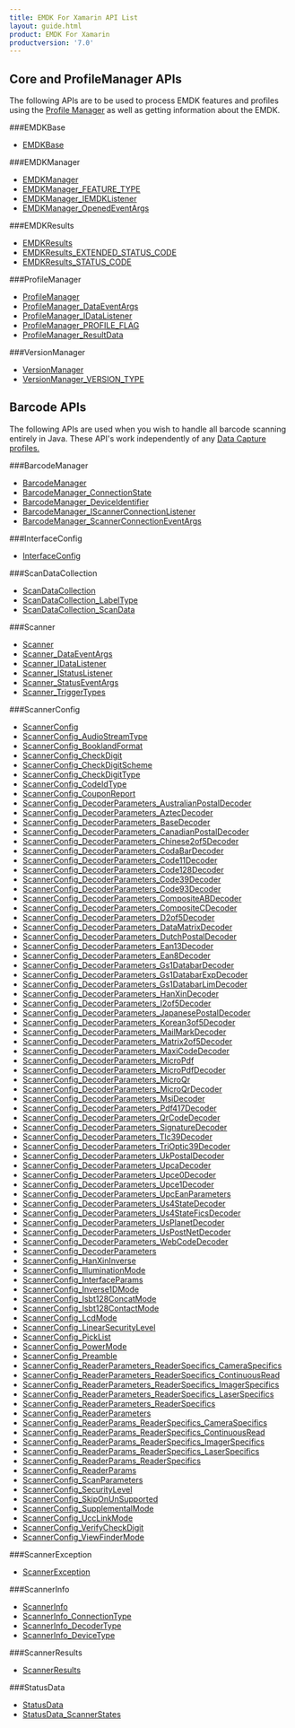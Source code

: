```yaml
---
title: EMDK For Xamarin API List
layout: guide.html
product: EMDK For Xamarin
productversion: '7.0'
---
```


## Core and ProfileManager APIs
The following APIs are to be used to process EMDK features and profiles using the [Profile Manager](/emdk-for-xamarin/6-0/guide/profilemanager/about) as well as getting information about the EMDK.

###EMDKBase

* [EMDKBase](/emdk-for-xamarin/6-0/api/EMDKBase)


###EMDKManager

* [EMDKManager](/emdk-for-xamarin/6-0/api/EMDKManager)
* [EMDKManager_FEATURE_TYPE](/emdk-for-xamarin/6-0/api/EMDKManager_FEATURE_TYPE)
* [EMDKManager_IEMDKListener](/emdk-for-xamarin/6-0/api/EMDKManager_IEMDKListener)
* [EMDKManager_OpenedEventArgs](/emdk-for-xamarin/6-0/api/EMDKManager_OpenedEventArgs)


###EMDKResults

* [EMDKResults](/emdk-for-xamarin/6-0/api/EMDKResults)
* [EMDKResults_EXTENDED_STATUS_CODE](/emdk-for-xamarin/6-0/api/EMDKResults_EXTENDED_STATUS_CODE)
* [EMDKResults_STATUS_CODE](/emdk-for-xamarin/6-0/api/EMDKResults_STATUS_CODE)


###ProfileManager

* [ProfileManager](/emdk-for-xamarin/6-0/api/ProfileManager)
* [ProfileManager_DataEventArgs](/emdk-for-xamarin/6-0/api/ProfileManager_DataEventArgs)
* [ProfileManager_IDataListener](/emdk-for-xamarin/6-0/api/ProfileManager_IDataListener)
* [ProfileManager_PROFILE_FLAG](/emdk-for-xamarin/6-0/api/ProfileManager_PROFILE_FLAG)
* [ProfileManager_ResultData](/emdk-for-xamarin/6-0/api/ProfileManager_ResultData)


###VersionManager

* [VersionManager](/emdk-for-xamarin/6-0/api/VersionManager)
* [VersionManager_VERSION_TYPE](/emdk-for-xamarin/6-0/api/VersionManager_VERSION_TYPE)


## Barcode APIs
The following APIs are used when you wish to handle all barcode scanning entirely in Java. These API's work independently of any [Data Capture profiles.](/emdk-for-xamarin/6-0/mx/data-capture)


###BarcodeManager

* [BarcodeManager](/emdk-for-xamarin/6-0/api/BarcodeManager)
* [BarcodeManager_ConnectionState](/emdk-for-xamarin/6-0/api/BarcodeManager_ConnectionState)
* [BarcodeManager_DeviceIdentifier](/emdk-for-xamarin/6-0/api/BarcodeManager_DeviceIdentifier)
* [BarcodeManager_IScannerConnectionListener](/emdk-for-xamarin/6-0/api/BarcodeManager_IScannerConnectionListener)
* [BarcodeManager_ScannerConnectionEventArgs](/emdk-for-xamarin/6-0/api/BarcodeManager_ScannerConnectionEventArgs)


###InterfaceConfig

* [InterfaceConfig](/emdk-for-xamarin/6-0/api/InterfaceConfig)


###ScanDataCollection

* [ScanDataCollection](/emdk-for-xamarin/6-0/api/ScanDataCollection)
* [ScanDataCollection_LabelType](/emdk-for-xamarin/6-0/api/ScanDataCollection_LabelType)
* [ScanDataCollection_ScanData](/emdk-for-xamarin/6-0/api/ScanDataCollection_ScanData)


###Scanner

* [Scanner](/emdk-for-xamarin/6-0/api/Scanner)
* [Scanner_DataEventArgs](/emdk-for-xamarin/6-0/api/Scanner_DataEventArgs)
* [Scanner_IDataListener](/emdk-for-xamarin/6-0/api/Scanner_IDataListener)
* [Scanner_IStatusListener](/emdk-for-xamarin/6-0/api/Scanner_IStatusListener)
* [Scanner_StatusEventArgs](/emdk-for-xamarin/6-0/api/Scanner_StatusEventArgs)
* [Scanner_TriggerTypes](/emdk-for-xamarin/6-0/api/Scanner_TriggerTypes)


###ScannerConfig

* [ScannerConfig](/emdk-for-xamarin/6-0/api/ScannerConfig)
* [ScannerConfig_AudioStreamType](/emdk-for-xamarin/6-0/api/ScannerConfig_AudioStreamType)
* [ScannerConfig_BooklandFormat](/emdk-for-xamarin/6-0/api/ScannerConfig_BooklandFormat)
* [ScannerConfig_CheckDigit](/emdk-for-xamarin/6-0/api/ScannerConfig_CheckDigit)
* [ScannerConfig_CheckDigitScheme](/emdk-for-xamarin/6-0/api/ScannerConfig_CheckDigitScheme)
* [ScannerConfig_CheckDigitType](/emdk-for-xamarin/6-0/api/ScannerConfig_CheckDigitType)
* [ScannerConfig_CodeIdType](/emdk-for-xamarin/6-0/api/ScannerConfig_CodeIdType)
* [ScannerConfig_CouponReport](/emdk-for-xamarin/6-0/api/ScannerConfig_CouponReport)
* [ScannerConfig_DecoderParameters_AustralianPostalDecoder](/emdk-for-xamarin/6-0/api/ScannerConfig_DecoderParameters_AustralianPostalDecoder)
* [ScannerConfig_DecoderParameters_AztecDecoder](/emdk-for-xamarin/6-0/api/ScannerConfig_DecoderParameters_AztecDecoder)
* [ScannerConfig_DecoderParameters_BaseDecoder](/emdk-for-xamarin/6-0/api/ScannerConfig_DecoderParameters_BaseDecoder)
* [ScannerConfig_DecoderParameters_CanadianPostalDecoder](/emdk-for-xamarin/6-0/api/ScannerConfig_DecoderParameters_CanadianPostalDecoder)
* [ScannerConfig_DecoderParameters_Chinese2of5Decoder](/emdk-for-xamarin/6-0/api/ScannerConfig_DecoderParameters_Chinese2of5Decoder)
* [ScannerConfig_DecoderParameters_CodaBarDecoder](/emdk-for-xamarin/6-0/api/ScannerConfig_DecoderParameters_CodaBarDecoder)
* [ScannerConfig_DecoderParameters_Code11Decoder](/emdk-for-xamarin/6-0/api/ScannerConfig_DecoderParameters_Code11Decoder)
* [ScannerConfig_DecoderParameters_Code128Decoder](/emdk-for-xamarin/6-0/api/ScannerConfig_DecoderParameters_Code128Decoder)
* [ScannerConfig_DecoderParameters_Code39Decoder](/emdk-for-xamarin/6-0/api/ScannerConfig_DecoderParameters_Code39Decoder)
* [ScannerConfig_DecoderParameters_Code93Decoder](/emdk-for-xamarin/6-0/api/ScannerConfig_DecoderParameters_Code93Decoder)
* [ScannerConfig_DecoderParameters_CompositeABDecoder](/emdk-for-xamarin/6-0/api/ScannerConfig_DecoderParameters_CompositeABDecoder)
* [ScannerConfig_DecoderParameters_CompositeCDecoder](/emdk-for-xamarin/6-0/api/ScannerConfig_DecoderParameters_CompositeCDecoder)
* [ScannerConfig_DecoderParameters_D2of5Decoder](/emdk-for-xamarin/6-0/api/ScannerConfig_DecoderParameters_D2of5Decoder)
* [ScannerConfig_DecoderParameters_DataMatrixDecoder](/emdk-for-xamarin/6-0/api/ScannerConfig_DecoderParameters_DataMatrixDecoder)
* [ScannerConfig_DecoderParameters_DutchPostalDecoder](/emdk-for-xamarin/6-0/api/ScannerConfig_DecoderParameters_DutchPostalDecoder)
* [ScannerConfig_DecoderParameters_Ean13Decoder](/emdk-for-xamarin/6-0/api/ScannerConfig_DecoderParameters_Ean13Decoder)
* [ScannerConfig_DecoderParameters_Ean8Decoder](/emdk-for-xamarin/6-0/api/ScannerConfig_DecoderParameters_Ean8Decoder)
* [ScannerConfig_DecoderParameters_Gs1DatabarDecoder](/emdk-for-xamarin/6-0/api/ScannerConfig_DecoderParameters_Gs1DatabarDecoder)
* [ScannerConfig_DecoderParameters_Gs1DatabarExpDecoder](/emdk-for-xamarin/6-0/api/ScannerConfig_DecoderParameters_Gs1DatabarExpDecoder)
* [ScannerConfig_DecoderParameters_Gs1DatabarLimDecoder](/emdk-for-xamarin/6-0/api/ScannerConfig_DecoderParameters_Gs1DatabarLimDecoder)
* [ScannerConfig_DecoderParameters_HanXinDecoder](/emdk-for-xamarin/6-0/api/ScannerConfig_DecoderParameters_HanXinDecoder)
* [ScannerConfig_DecoderParameters_I2of5Decoder](/emdk-for-xamarin/6-0/api/ScannerConfig_DecoderParameters_I2of5Decoder)
* [ScannerConfig_DecoderParameters_JapanesePostalDecoder](/emdk-for-xamarin/6-0/api/ScannerConfig_DecoderParameters_JapanesePostalDecoder)
* [ScannerConfig_DecoderParameters_Korean3of5Decoder](/emdk-for-xamarin/6-0/api/ScannerConfig_DecoderParameters_Korean3of5Decoder)
* [ScannerConfig_DecoderParameters_MailMarkDecoder](/emdk-for-xamarin/6-0/api/ScannerConfig_DecoderParameters_MailMarkDecoder)
* [ScannerConfig_DecoderParameters_Matrix2of5Decoder](/emdk-for-xamarin/6-0/api/ScannerConfig_DecoderParameters_Matrix2of5Decoder)
* [ScannerConfig_DecoderParameters_MaxiCodeDecoder](/emdk-for-xamarin/6-0/api/ScannerConfig_DecoderParameters_MaxiCodeDecoder)
* [ScannerConfig_DecoderParameters_MicroPdf](/emdk-for-xamarin/6-0/api/ScannerConfig_DecoderParameters_MicroPdf)
* [ScannerConfig_DecoderParameters_MicroPdfDecoder](/emdk-for-xamarin/6-0/api/ScannerConfig_DecoderParameters_MicroPdfDecoder)
* [ScannerConfig_DecoderParameters_MicroQr](/emdk-for-xamarin/6-0/api/ScannerConfig_DecoderParameters_MicroQr)
* [ScannerConfig_DecoderParameters_MicroQrDecoder](/emdk-for-xamarin/6-0/api/ScannerConfig_DecoderParameters_MicroQrDecoder)
* [ScannerConfig_DecoderParameters_MsiDecoder](/emdk-for-xamarin/6-0/api/ScannerConfig_DecoderParameters_MsiDecoder)
* [ScannerConfig_DecoderParameters_Pdf417Decoder](/emdk-for-xamarin/6-0/api/ScannerConfig_DecoderParameters_Pdf417Decoder)
* [ScannerConfig_DecoderParameters_QrCodeDecoder](/emdk-for-xamarin/6-0/api/ScannerConfig_DecoderParameters_QrCodeDecoder)
* [ScannerConfig_DecoderParameters_SignatureDecoder](/emdk-for-xamarin/6-0/api/ScannerConfig_DecoderParameters_SignatureDecoder)
* [ScannerConfig_DecoderParameters_Tlc39Decoder](/emdk-for-xamarin/6-0/api/ScannerConfig_DecoderParameters_Tlc39Decoder)
* [ScannerConfig_DecoderParameters_TriOptic39Decoder](/emdk-for-xamarin/6-0/api/ScannerConfig_DecoderParameters_TriOptic39Decoder)
* [ScannerConfig_DecoderParameters_UkPostalDecoder](/emdk-for-xamarin/6-0/api/ScannerConfig_DecoderParameters_UkPostalDecoder)
* [ScannerConfig_DecoderParameters_UpcaDecoder](/emdk-for-xamarin/6-0/api/ScannerConfig_DecoderParameters_UpcaDecoder)
* [ScannerConfig_DecoderParameters_Upce0Decoder](/emdk-for-xamarin/6-0/api/ScannerConfig_DecoderParameters_Upce0Decoder)
* [ScannerConfig_DecoderParameters_Upce1Decoder](/emdk-for-xamarin/6-0/api/ScannerConfig_DecoderParameters_Upce1Decoder)
* [ScannerConfig_DecoderParameters_UpcEanParameters](/emdk-for-xamarin/6-0/api/ScannerConfig_DecoderParameters_UpcEanParameters)
* [ScannerConfig_DecoderParameters_Us4StateDecoder](/emdk-for-xamarin/6-0/api/ScannerConfig_DecoderParameters_Us4StateDecoder)
* [ScannerConfig_DecoderParameters_Us4StateFicsDecoder](/emdk-for-xamarin/6-0/api/ScannerConfig_DecoderParameters_Us4StateFicsDecoder)
* [ScannerConfig_DecoderParameters_UsPlanetDecoder](/emdk-for-xamarin/6-0/api/ScannerConfig_DecoderParameters_UsPlanetDecoder)
* [ScannerConfig_DecoderParameters_UsPostNetDecoder](/emdk-for-xamarin/6-0/api/ScannerConfig_DecoderParameters_UsPostNetDecoder)
* [ScannerConfig_DecoderParameters_WebCodeDecoder](/emdk-for-xamarin/6-0/api/ScannerConfig_DecoderParameters_WebCodeDecoder)
* [ScannerConfig_DecoderParameters](/emdk-for-xamarin/6-0/api/ScannerConfig_DecoderParameters)
* [ScannerConfig_HanXinInverse](/emdk-for-xamarin/6-0/api/ScannerConfig_HanXinInverse)
* [ScannerConfig_IlluminationMode](/emdk-for-xamarin/6-0/api/ScannerConfig_IlluminationMode)
* [ScannerConfig_InterfaceParams](/emdk-for-xamarin/6-0/api/ScannerConfig_InterfaceParams)
* [ScannerConfig_Inverse1DMode](/emdk-for-xamarin/6-0/api/ScannerConfig_Inverse1DMode)
* [ScannerConfig_Isbt128ConcatMode](/emdk-for-xamarin/6-0/api/ScannerConfig_Isbt128ConcatMode)
* [ScannerConfig_Isbt128ContactMode](/emdk-for-xamarin/6-0/api/ScannerConfig_Isbt128ContactMode)
* [ScannerConfig_LcdMode](/emdk-for-xamarin/6-0/api/ScannerConfig_LcdMode)
* [ScannerConfig_LinearSecurityLevel](/emdk-for-xamarin/6-0/api/ScannerConfig_LinearSecurityLevel)
* [ScannerConfig_PickList](/emdk-for-xamarin/6-0/api/ScannerConfig_PickList)
* [ScannerConfig_PowerMode](/emdk-for-xamarin/6-0/api/ScannerConfig_PowerMode)
* [ScannerConfig_Preamble](/emdk-for-xamarin/6-0/api/ScannerConfig_Preamble)
* [ScannerConfig_ReaderParameters_ReaderSpecifics_CameraSpecifics](/emdk-for-xamarin/6-0/api/ScannerConfig_ReaderParameters_ReaderSpecifics_CameraSpecifics)
* [ScannerConfig_ReaderParameters_ReaderSpecifics_ContinuousRead](/emdk-for-xamarin/6-0/api/ScannerConfig_ReaderParameters_ReaderSpecifics_ContinuousRead)
* [ScannerConfig_ReaderParameters_ReaderSpecifics_ImagerSpecifics](/emdk-for-xamarin/6-0/api/ScannerConfig_ReaderParameters_ReaderSpecifics_ImagerSpecifics)
* [ScannerConfig_ReaderParameters_ReaderSpecifics_LaserSpecifics](/emdk-for-xamarin/6-0/api/ScannerConfig_ReaderParameters_ReaderSpecifics_LaserSpecifics)
* [ScannerConfig_ReaderParameters_ReaderSpecifics](/emdk-for-xamarin/6-0/api/ScannerConfig_ReaderParameters_ReaderSpecifics)
* [ScannerConfig_ReaderParameters](/emdk-for-xamarin/6-0/api/ScannerConfig_ReaderParameters)
* [ScannerConfig_ReaderParams_ReaderSpecifics_CameraSpecifics](/emdk-for-xamarin/6-0/api/ScannerConfig_ReaderParams_ReaderSpecifics_CameraSpecifics)
* [ScannerConfig_ReaderParams_ReaderSpecifics_ContinuousRead](/emdk-for-xamarin/6-0/api/ScannerConfig_ReaderParams_ReaderSpecifics_ContinuousRead)
* [ScannerConfig_ReaderParams_ReaderSpecifics_ImagerSpecifics](/emdk-for-xamarin/6-0/api/ScannerConfig_ReaderParams_ReaderSpecifics_ImagerSpecifics)
* [ScannerConfig_ReaderParams_ReaderSpecifics_LaserSpecifics](/emdk-for-xamarin/6-0/api/ScannerConfig_ReaderParams_ReaderSpecifics_LaserSpecifics)
* [ScannerConfig_ReaderParams_ReaderSpecifics](/emdk-for-xamarin/6-0/api/ScannerConfig_ReaderParams_ReaderSpecifics)
* [ScannerConfig_ReaderParams](/emdk-for-xamarin/6-0/api/ScannerConfig_ReaderParams)
* [ScannerConfig_ScanParameters](/emdk-for-xamarin/6-0/api/ScannerConfig_ScanParameters)
* [ScannerConfig_SecurityLevel](/emdk-for-xamarin/6-0/api/ScannerConfig_SecurityLevel)
* [ScannerConfig_SkipOnUnSupported](/emdk-for-xamarin/6-0/api/ScannerConfig_SkipOnUnSupported)
* [ScannerConfig_SupplementalMode](/emdk-for-xamarin/6-0/api/ScannerConfig_SupplementalMode)
* [ScannerConfig_UccLinkMode](/emdk-for-xamarin/6-0/api/ScannerConfig_UccLinkMode)
* [ScannerConfig_VerifyCheckDigit](/emdk-for-xamarin/6-0/api/ScannerConfig_VerifyCheckDigit)
* [ScannerConfig_ViewFinderMode](/emdk-for-xamarin/6-0/api/ScannerConfig_ViewFinderMode)


###ScannerException

* [ScannerException](/emdk-for-xamarin/6-0/api/ScannerException)


###ScannerInfo

* [ScannerInfo](/emdk-for-xamarin/6-0/api/ScannerInfo)
* [ScannerInfo_ConnectionType](/emdk-for-xamarin/6-0/api/ScannerInfo_ConnectionType)
* [ScannerInfo_DecoderType](/emdk-for-xamarin/6-0/api/ScannerInfo_DecoderType)
* [ScannerInfo_DeviceType](/emdk-for-xamarin/6-0/api/ScannerInfo_DeviceType)


###ScannerResults

* [ScannerResults](/emdk-for-xamarin/6-0/api/ScannerResults)


###StatusData

* [StatusData](/emdk-for-xamarin/6-0/api/StatusData)
* [StatusData_ScannerStates](/emdk-for-xamarin/6-0/api/StatusData_ScannerStates)






















